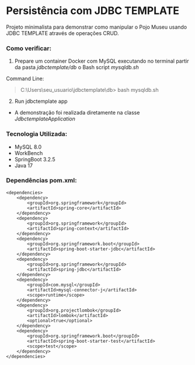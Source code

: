 # Persistência com JDBC TEMPLATE

Projeto minimalista para demonstrar como manipular o Pojo Museu
usando JDBC TEMPLATE através de operações CRUD.

### Como verificar:
1)  Prepare um container Docker com MySQL executando no terminal partir da pasta *jdbctemplate/db* o Bash script *mysqldb.sh*

Command Line:
>
> C:\Users\seu_usuario\jdbctemplate\db> bash mysqldb.sh

2) Run jdbctemplate app
* A demonstração foi realizada diretamente na classe *JdbctemplateApplication*

### Tecnologia Utilizada:
* MySQL 8.0
* WorkBench
* SpringBoot 3.2.5
* Java 17

### Dependências pom.xml:

	<dependencies>
		<dependency>
			<groupId>org.springframework</groupId>
			<artifactId>spring-core</artifactId>
		</dependency>
		<dependency>
			<groupId>org.springframework</groupId>
			<artifactId>spring-context</artifactId>
		</dependency>
		<dependency>
			<groupId>org.springframework.boot</groupId>
			<artifactId>spring-boot-starter-jdbc</artifactId>
		</dependency>
		<dependency>
			<groupId>org.springframework</groupId>
			<artifactId>spring-jdbc</artifactId>
		</dependency>
		<dependency>
			<groupId>com.mysql</groupId>
			<artifactId>mysql-connector-j</artifactId>
			<scope>runtime</scope>
		</dependency>
		<dependency>
			<groupId>org.projectlombok</groupId>
			<artifactId>lombok</artifactId>
			<optional>true</optional>
		</dependency>
		<dependency>
			<groupId>org.springframework.boot</groupId>
			<artifactId>spring-boot-starter-test</artifactId>
			<scope>test</scope>
		</dependency>
	</dependencies>

